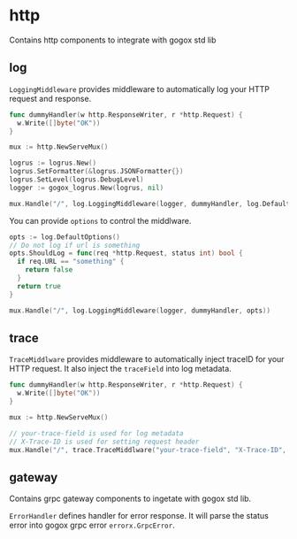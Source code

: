 # http

Contains http components to integrate with gogox std lib

## log

`LoggingMiddleware` provides middleware to automatically log your HTTP request and response.

```go
func dummyHandler(w http.ResponseWriter, r *http.Request) {
  w.Write([]byte("OK"))
}

mux := http.NewServeMux()

logrus := logrus.New()
logrus.SetFormatter(&logrus.JSONFormatter{})
logrus.SetLevel(logrus.DebugLevel)
logger := gogox_logrus.New(logrus, nil)

mux.Handle("/", log.LoggingMiddleware(logger, dummyHandler, log.DefaultOptions()))
```

You can provide `options` to control the middlware.

```go
opts := log.DefaultOptions()
// Do not log if url is something
opts.ShouldLog = func(req *http.Request, status int) bool {
  if req.URL == "something" {
    return false
  }
  return true
}

mux.Handle("/", log.LoggingMiddleware(logger, dummyHandler, opts))
```

## trace

`TraceMiddlware` provides middleware to automatically inject traceID for your HTTP request. It also inject the `traceField` into log metadata.

```go
func dummyHandler(w http.ResponseWriter, r *http.Request) {
  w.Write([]byte("OK"))
}

mux := http.NewServeMux()

// your-trace-field is used for log metadata
// X-Trace-ID is used for setting request header
mux.Handle("/", trace.TraceMiddlware("your-trace-field", "X-Trace-ID", dummyHandler))
```

## gateway

Contains grpc gateway components to ingetate with gogox std lib.

`ErrorHandler` defines handler for error response. It will parse the status error into gogox grpc error `errorx.GrpcError`.